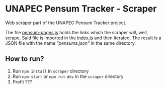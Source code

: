 # UNAPEC Pensum Tracker - Scraper

Web scraper part of the UNAPEC Pensum Tracker project.

The file [pensum-pages.js](pensum-pages.js) holds the links which the scraper will, well, scrape. Said file is imported in the [index.js](index.js) and then iterated. The result is a JSON file with the name _"pensums.json"_ in the same directory.

## How to run?

1. Run `npm install` in `scraper` directory
2. Run `npm start` or `npm run dev` in the `scraper` directory
3. Profit ???

